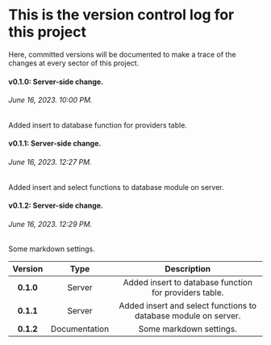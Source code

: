 # This is the **version control log** for this project
Here, committed versions will be documented to make a trace of the changes at every sector of this project.

#### **v0.1.0:**  Server-side change.
######  June 16, 2023. 10:00 PM.
Added insert to database function for providers table.

#### **v0.1.1:**  Server-side change.
######  June 16, 2023. 12:27 PM.
Added insert and select functions to database module on server.

#### **v0.1.2:**  Server-side change.
######  June 16, 2023. 12:29 PM.
Some markdown settings.

|   Version   |     Type        |  Description                                                                      |
| :---:       |    :----:       |     :---:                                                                         |
| **0.1.0**   | Server          | Added insert to database function for providers table.                            |
| **0.1.1**   | Server          | Added insert and select functions to database module on server.                   |
| **0.1.2**   | Documentation   | Some markdown settings.                                                           |